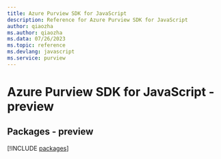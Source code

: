 ```yaml
---
title: Azure Purview SDK for JavaScript
description: Reference for Azure Purview SDK for JavaScript
author: qiaozha
ms.author: qiaozha
ms.data: 07/26/2023
ms.topic: reference
ms.devlang: javascript
ms.service: purview
---
```

# Azure Purview SDK for JavaScript - preview
## Packages - preview
[!INCLUDE [packages](purview-index.md)]